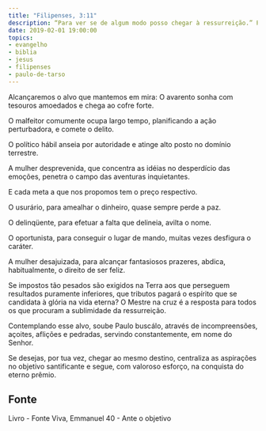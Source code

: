 ```yaml
---
title: "Filipenses, 3:11"
description: “Para ver se de algum modo posso chegar à ressurreição.” Paulo
date: 2019-02-01 19:00:00
topics: 
- evangelho
- biblia
- jesus
- filipenses
- paulo-de-tarso
---
```


Alcançaremos o alvo que mantemos em mira:
O avarento sonha com tesouros amoedados e chega ao cofre forte.

O malfeitor comumente ocupa largo tempo, planificando a ação
perturbadora, e comete o delito.

O político hábil anseia por autoridade e atinge alto posto no domínio
terrestre.

A mulher desprevenida, que concentra as idéias no desperdício das
emoções, penetra o campo das aventuras inquietantes.

E cada meta a que nos propomos tem o preço respectivo.

O usurário, para amealhar o dinheiro, quase sempre perde a paz.

O delinqüente, para efetuar a falta que delineia, avilta o nome.

O oportunista, para conseguir o lugar de mando, muitas vezes desfigura o
caráter.

A mulher desajuizada, para alcançar fantasiosos prazeres, abdica,
habitualmente, o direito de ser feliz.

Se impostos tão pesados são exigidos na Terra aos que perseguem
resultados puramente inferiores, que tributos pagará o espírito que se candidata à
glória na vida eterna?
O Mestre na cruz é a resposta para todos os que procuram a sublimidade da
ressurreição.

Contemplando esse alvo, soube Paulo buscá­lo, através de incompreensões,
açoites, aflições e pedradas, servindo constantemente, em nome do Senhor.

Se desejas, por tua vez, chegar ao mesmo destino, centraliza as aspirações
no objetivo santificante e segue, com valoroso esforço, na conquista do eterno
prêmio.


## Fonte
Livro - Fonte Viva, Emmanuel
40 - Ante o objetivo
